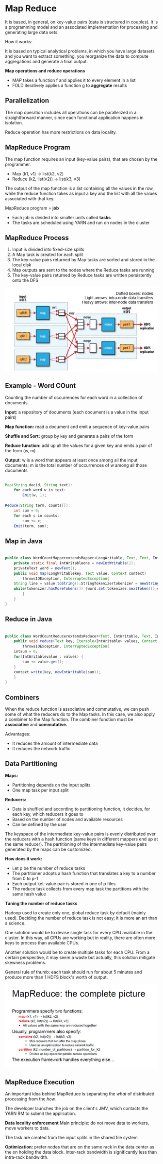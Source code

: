 # Map Reduce

It is based, in general, on key-value pairs (data is structured in couples). It is a programming model and an associated implementation for processing and generating large data sets.

How it works:

It is based on typical analytical problems, in which you have large datasets and you want to extract something, you reorganize the data to compute aggregations and generate a final output.

**Map operations and reduce operations**

- MAP takes a function f and applies it to every element in a list
- FOLD iteratively applies a function g to **aggregate** results

## Parallelization

The map operation includes all operations can be parallelized in a straightforward manner, since each functional application happens in isolation.

Reduce operation has more restrictions on data locality.

## MapReduce Program

The map function requires an input (key-value pairs), that are chosen by the programmer.

- Map (k1, v1) -> list(k2, v2)
- Reduce  (k2, list(v2)) -> list(k3, v3)

The output of the map function is a list containing all the values in the row, while the reduce function takes as input a key and the list with all the values associated with that key.

MapReduce program = **job**

- Each job is divided into smaller units called **tasks**
- The tasks are scheduled using YARN and run on nodes in the cluster

## MapReduce Process

1. Input is divided into fixed-size splits
2. A Map task is created for each split
3. The key-value pairs returned by Map tasks are sorted and stored in the local disk
4. Map outputs are sent to the nodes where the Reduce tasks are running
5. The key-value pairs returned by Reduce tasks are written persistently onto the DFS

![](mapreduce.jpg)

## Example - Word COunt

Counting the  number of occurrences for each word in a collection of documents.

**Input:** a repository of documents (each document is a value in the input pairs)

**Map function:** read a document and emit a sequence of key-value pairs

**Shuffle and Sort:** group by key and generate a pairs of the form

**Reduce function:** add up all the values for a given key and emits a pair of the form (w, m)

**Output:** w is a word that appears at least once among all the input documents; m is the total number of occurrences of w among all those documents

```java

Map(String docid, String text):
    for each word w in text:
        Emit(w, 1);

Reduce(String term, counts[]):
    int sum = 0;
    for each c in counts:
        sum += c;
    Emit(term, sum);

```

## Map in Java

```java

public class WordCountMapperextendsMapper<LongWritable, Text, Text, IntWritable> {
    private static final IntWritableone = newIntWritable(1);
    privateText word = newText();
    public void map(LongWritablekey, Text value, Context context) 
        throwsIOException, InterruptedException{
    String line = value.toString();StringTokenizertokenizer = newStringTokenizer(line);
    while(tokenizer.hasMoreTokens()) {word.set(tokenizer.nextToken());context.write(word, one);
        }
    }
}

```

## Reduce in Java

```java

public class WordCountReducerextendsReducer<Text, IntWritable, Text, IntWritable> {
    public void reduce(Text key, Iterable<IntWritable> values, Context context)     
        throwsIOException, InterruptedException{
    intsum = 0;
    for(IntWritablevalue : values) {
        sum += value.get();
    }
    context.write(key, newIntWritable(sum));
    }
}

```

## Combiners
When the reduce function is associative and commutative, we can push some of what the reducers do to the Map tasks. 
In this case, we also apply a combiner to the Map function. The combiner function must be **associative** and **commutative.**

Advantages:

- It reduces the amount of intermediate data
- It reduces the network traffic

## Data Partitioning

**Maps:**

- Partitioning depends on the input splits
- One map task per input split

**Reducers:**

- Data is shuffled and according to partitioning function, it decides, for each key, which reducers it goes to
- Based on the number of nodes and available resources
- Can be defined by the user

The keyspace of the intermediate key-value pairs is evenly distributed over the reducers with a hash function (same keys in different mappers end up at the same reducer).
The partitioning of the intermediate key-value pairs generated by the maps can be customized.

**How does it work:**

- Let p be the number of reduce tasks
- The partitioner adopts a hash function that translates a key to a number from 0 to p-1
- Each output ket-value pair is stored in one of p files
- The reduce task collects from every map task the partitions with the same hash value

**Tuning the number of reduce tasks**

Hadoop used to create only one, global reduce task by default (mainly used).
Deciding the number of reduce task is not easy; it is more an art than a science.

One solution would be to devise single task for every CPU available in the cluster. In this way, all CPUs are working but in reality, there are often more keys to process than available CPUs.

Another solution would be to create multiple tasks for each CPU. From a certain perspective, it may seem a waste but actually, this solution mitigate skewness problems.

General rule of thumb: each task should run for about 5 minutes and produce more than 1 HDFS block's worth of output.

![](map2.jpg)

## MapReduce Execution
 An important idea behind MapReduce is separating the *what* of distributed processing from the *how.*

 The developer launches the job on the client's JMV, which contacts the YARN RM to submit the application.

 **Data locality enforcement**
Main principle: do not move data to workers, move workers to data.

The task are created from the input splits in the shared file system

**Optimization:** prefer nodes that are on the same rack in the data center as the on holding the data block. Inter-rack bandwidth is significantly less than intra-rack bandwidth.